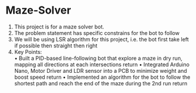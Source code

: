 # Maze-Solver
1. This project is for a maze solver bot.
2. The problem statement has specific constrains for the bot to follow
3. We will be using LSR algorithm for this project, i.e. the bot first take left if possible then straight then right
4. Key Points:  
 •  Built a PID-based line-following bot that explore a maze in dry run, mapping all directions at each intersections      return
 • Integrated Arduino Nano, Motor Driver and LDR sensor into a PCB to minimize weight and boost speed     return
 • Implemented an algorithm for the bot to follow the shortest path and reach the end of the maze during the 2nd run     return
